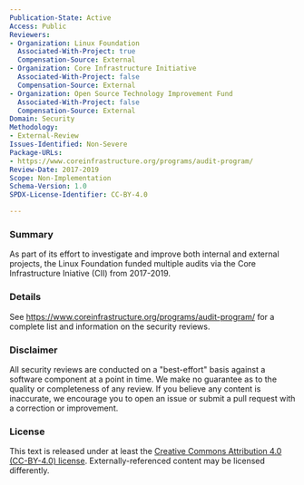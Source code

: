 ```yaml
---
Publication-State: Active
Access: Public
Reviewers:
- Organization: Linux Foundation
  Associated-With-Project: true
  Compensation-Source: External
- Organization: Core Infrastructure Initiative
  Associated-With-Project: false
  Compensation-Source: External
- Organization: Open Source Technology Improvement Fund
  Associated-With-Project: false
  Compensation-Source: External  
Domain: Security
Methodology:
- External-Review
Issues-Identified: Non-Severe
Package-URLs:
- https://www.coreinfrastructure.org/programs/audit-program/
Review-Date: 2017-2019
Scope: Non-Implementation
Schema-Version: 1.0
SPDX-License-Identifier: CC-BY-4.0

---
```

  
### Summary

As part of its effort to investigate and improve both internal and external projects, the Linux Foundation funded multiple audits via the Core Infrastructure Iniative (CII) from 2017-2019. 

### Details

See https://www.coreinfrastructure.org/programs/audit-program/ for a complete list and information on the security reviews. 

### Disclaimer

All security reviews are conducted on a "best-effort" basis against a software
component at a point in time. We make no guarantee as to the quality or completeness
of any review. If you believe any content is inaccurate, we encourage you to open
an issue or submit a pull request with a correction or improvement.

### License

This text is released under at least the
[Creative Commons Attribution 4.0 (CC-BY-4.0) license](https://creativecommons.org/licenses/by/4.0/legalcode.txt).
Externally-referenced content may be licensed differently.
